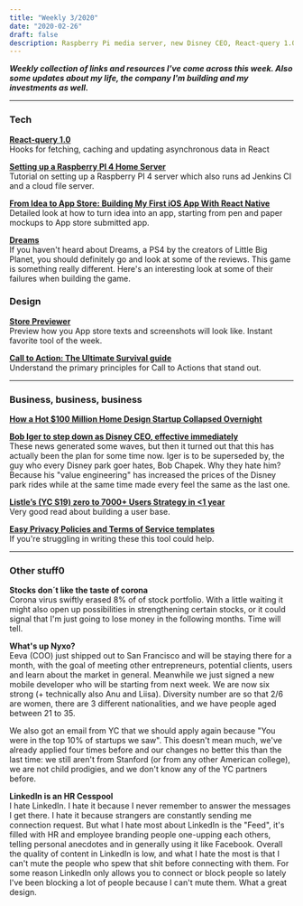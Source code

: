 ```yaml
---
title: "Weekly 3/2020"
date: "2020-02-26"
draft: false
description: Raspberry Pi media server, new Disney CEO, React-query 1.0, and why LinkedIn sucks.
---
```


_**Weekly collection of links and resources I've come across this week. Also some updates about my life, the company I'm building and my investments as well.**_

---

### Tech

**[React-query 1.0](https://github.com/tannerlinsley/react-query)**  
Hooks for fetching, caching and updating asynchronous data in React

**[Setting up a Raspberry PI 4 Home Server](https://smalldata.tech/blog/2019/07/12/setting-up-a-raspberry-pi-4-home-server)**  
Tutorial on setting up a Raspberry PI 4 server which also runs ad Jenkins CI and a cloud file server.

**[From Idea to App Store: Building My First iOS App With React Native](https://uxdesign.cc/from-idea-to-app-store-building-my-first-ios-app-with-react-native-c64f1ed76fca)**  
Detailed look at how to turn idea into an app, starting from pen and paper mockups to App store submitted app.

**[Dreams](https://advances.realtimerendering.com/s2015/AlexEvans_SIGGRAPH-2015-sml.pdf)**  
If you haven't heard about Dreams, a PS4 by the creators of Little Big Planet, you should definitely go and look at some of the reviews. This game is something really different. Here's an interesting look at some of their failures when building the game.

### Design

**[Store Previewer](https://www.storepreviewer.com)**  
Preview how you App store texts and screenshots will look like. Instant favorite tool of the week.

**[Call to Action: The Ultimate Survival guide](https://medium.muz.li/call-to-action-an-extensive-guide-140fef523b08)**  
Understand the primary principles for Call to Actions that stand out.

---

### Business, business, business

**[How a Hot \$100 Million Home Design Startup Collapsed Overnight](https://marker.medium.com/how-homepolishs-extremely-instagrammable-house-of-cards-came-tumbling-down-d7a7d1780ddc)**

**[Bob Iger to step down as Disney CEO, effective immediately](https://www.cnbc.com/2020/02/25/disney-names-bob-chapek-next-ceo.html)**  
These news generated some waves, but then it turned out that this has actually been the plan for some time now. Iger is to be superseded by, the guy who every Disney park goer hates, Bob Chapek. Why they hate him? Because his "value engineering" has increased the prices of the Disney park rides while at the same time made every feel the same as the last one.

**[Listle’s (YC S19) zero to 7000+ Users Strategy in <1 year](<https://aflo.io/blog-post?title=Listle%E2%80%99s_(YC_S19)_zero_to_7000%2B_Users_Strategy_in_%3C1_year>)**  
Very good read about building a user base.

**[Easy Privacy Policies and Terms of Service templates](https://www.avodocs.com/)**  
If you're struggling in writing these this tool could help.

---

### Other stuff0

**Stocks don´t like the taste of corona**  
Corona virus swiftly erased 8% of of stock portfolio. With a little waiting it might also open up possibilities in strengthening certain stocks, or it could signal that I'm just going to lose money in the following months. Time will tell.

**What's up Nyxo?**  
Eeva (COO) just shipped out to San Francisco and will be staying there for a month, with the goal of meeting other entrepreneurs, potential clients, users and learn about the market in general. Meanwhile we just signed a new mobile developer who will be starting from next week. We are now six strong (+ technically also Anu and Liisa). Diversity number are so that 2/6 are women, there are 3 different nationalities, and we have people aged between 21 to 35.

We also got an email from YC that we should apply again because "You were in the top 10% of startups we saw". This doesn't mean much, we've already applied four times before and our changes no better this than the last time: we still aren't from Stanford (or from any other American college), we are not child prodigies, and we don't know any of the YC partners before.

**LinkedIn is an HR Cesspool**  
I hate LinkedIn. I hate it because I never remember to answer the messages I get there. I hate it because strangers are constantly sending me connection request. But what I hate most about LinkedIn is the "Feed", it's filled with HR and employee branding people one-upping each others, telling personal anecdotes and in generally using it like Facebook. Overall the quality of content in LinkedIn is low, and what I hate the most is that I can't mute the people who spew that shit before connecting with them. For some reason LinkedIn only allows you to connect or block people so lately I've been blocking a lot of people because I can't mute them. What a great design.
